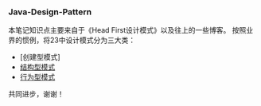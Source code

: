 ### Java-Design-Pattern
本笔记知识点主要来自于《Head First设计模式》以及往上的一些博客。
按照业界的惯例，将23中设计模式分为三大类：
* [创建型模式]
* [结构型模式](https://github.com/smartYi/Java-Design-Pattern/tree/master/Strucutual%20Pattern)
* [行为型模式](https://github.com/smartYi/Java-Design-Pattern/tree/master/Behavioral%20Pattern)  

共同进步，谢谢！
